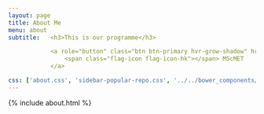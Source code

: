 ```yaml
---
layout: page
title: About Me
menu: about
subtitle:   <h3>This is our programme</h3>

            <a role="button" class="btn btn-primary hvr-grow-shadow" href="http://www.sd.polyu.edu.hk/en/study-detail/multimedia-and-entertainment-technology" target="_blanks">
                <span class="flag-icon flag-icon-hk"></span> MScMET
            </a>

css: ['about.css', 'sidebar-popular-repo.css', '../../bower_components/flag-icon-css/css/flag-icon.min.css']
---
```


{% include about.html %}
